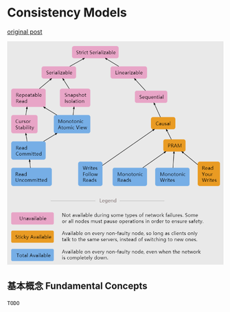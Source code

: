 # Consistency Models

[original post](https://jepsen.io/consistency)

![overview](images/0.png)

## 基本概念 Fundamental Concepts

`TODO`
